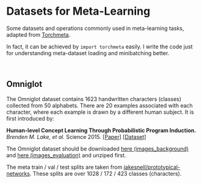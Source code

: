 # Datasets for Meta-Learning

Some datasets and operations commonly used in meta-learning tasks, adapted from [Torchmeta](https://github.com/tristandeleu/pytorch-meta). 

In fact, it can be achieved by `import torchmeta` easily. I write the code just for understanding meta-dataset loading and minibatching better.

&nbsp;
## Omniglot

The Omniglot dataset contains 1623 handwritten characters (classes) collected from 50 alphabets. There are 20 examples associated with each character, where each example is drawn by a different human subject. It is first introduced by:

**Human-level Concept Learning Through Probabilistic Program Induction.** *Brenden M. Lake, et al.* Science 2015. [[Paper]](http://www.sciencemag.org/content/350/6266/1332.short) [[Dataset]](https://github.com/brendenlake/omniglot)

The Omniglot dataset should be downloaded [here (images_background)](https://github.com/brendenlake/omniglot/blob/master/python/images_background.zip) and [here (images_evaluation)](https://github.com/brendenlake/omniglot/blob/master/python/images_evaluation.zip) and unziped first.

The meta train / val / test splits are taken from [jakesnell/prototypical-networks](https://github.com/jakesnell/prototypical-networks). These splits are over 1028 / 172 / 423 classes (characters).